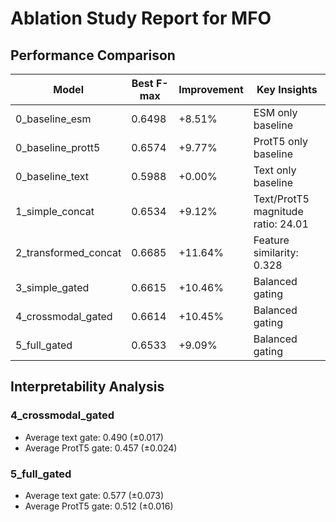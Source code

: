 # Ablation Study Report for MFO

## Performance Comparison

| Model | Best F-max | Improvement | Key Insights |
|-------|------------|-------------|-------------|
| 0_baseline_esm | 0.6498 | +8.51% | ESM only baseline |
| 0_baseline_prott5 | 0.6574 | +9.77% | ProtT5 only baseline |
| 0_baseline_text | 0.5988 | +0.00% | Text only baseline |
| 1_simple_concat | 0.6534 | +9.12% | Text/ProtT5 magnitude ratio: 24.01 |
| 2_transformed_concat | 0.6685 | +11.64% | Feature similarity: 0.328 |
| 3_simple_gated | 0.6615 | +10.46% | Balanced gating |
| 4_crossmodal_gated | 0.6614 | +10.45% | Balanced gating |
| 5_full_gated | 0.6533 | +9.09% | Balanced gating |

## Interpretability Analysis


### 4_crossmodal_gated

- Average text gate: 0.490 (±0.017)
- Average ProtT5 gate: 0.457 (±0.024)

### 5_full_gated

- Average text gate: 0.577 (±0.073)
- Average ProtT5 gate: 0.512 (±0.016)
